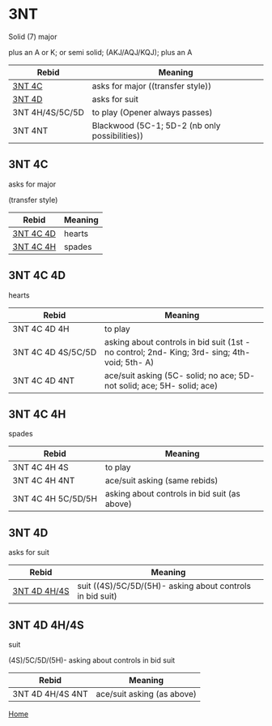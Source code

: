 # 3NT

Solid (7) major

plus an A or K; or semi solid; (AKJ/AQJ/KQJ); plus an A

| Rebid | Meaning |
|---|---|
| [3NT&nbsp;4C](#3nt-4c) | asks for major ((transfer style)) |
| [3NT&nbsp;4D](#3nt-4d) | asks for suit |
| 3NT&nbsp;4H/4S/5C/5D | to play (Opener always passes) |
| 3NT&nbsp;4NT | Blackwood (5C-1; 5D-2 (nb only possibilities)) |

## 3NT&nbsp;4C

asks for major

(transfer style)

| Rebid | Meaning |
|---|---|
| [3NT&nbsp;4C&nbsp;4D](#3nt-4c-4d) | hearts |
| [3NT&nbsp;4C&nbsp;4H](#3nt-4c-4h) | spades |

## 3NT&nbsp;4C&nbsp;4D

hearts

| Rebid | Meaning |
|---|---|
| 3NT&nbsp;4C&nbsp;4D&nbsp;4H | to play |
| 3NT&nbsp;4C&nbsp;4D&nbsp;4S/5C/5D | asking about controls in bid suit (1st - no control; 2nd- King; 3rd- sing; 4th-void; 5th- A) |
| 3NT&nbsp;4C&nbsp;4D&nbsp;4NT | ace/suit asking (5C- solid; no ace; 5D- not solid; ace; 5H- solid; ace) |

## 3NT&nbsp;4C&nbsp;4H

spades

| Rebid | Meaning |
|---|---|
| 3NT&nbsp;4C&nbsp;4H&nbsp;4S | to play |
| 3NT&nbsp;4C&nbsp;4H&nbsp;4NT | ace/suit asking (same rebids) |
| 3NT&nbsp;4C&nbsp;4H&nbsp;5C/5D/5H | asking about controls in bid suit (as above) |

## 3NT&nbsp;4D

asks for suit

| Rebid | Meaning |
|---|---|
| [3NT&nbsp;4D&nbsp;4H/4S](#3nt-4d-4h4s) | suit ((4S)/5C/5D/(5H)- asking about controls in bid suit) |

## 3NT&nbsp;4D&nbsp;4H/4S

suit

(4S)/5C/5D/(5H)- asking about controls in bid suit

| Rebid | Meaning |
|---|---|
| 3NT&nbsp;4D&nbsp;4H/4S&nbsp;4NT | ace/suit asking (as above) |

[Home](../index.md)
